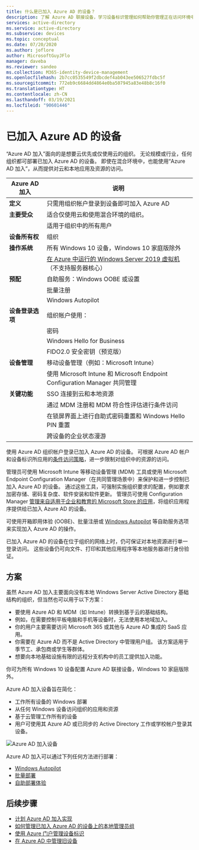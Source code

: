 ```yaml
---
title: 什么是已加入 Azure AD 的设备？
description: 了解 Azure AD 联接设备，学习设备标识管理如何帮助你管理正在访问环境中的资源的设备。
services: active-directory
ms.service: active-directory
ms.subservice: devices
ms.topic: conceptual
ms.date: 07/20/2020
ms.author: joflore
author: MicrosoftGuyJFlo
manager: daveba
ms.reviewer: sandeo
ms.collection: M365-identity-device-management
ms.openlocfilehash: 2b7cc0535549f2dbcdef4ab043ee506527fdbc5f
ms.sourcegitcommit: 772eb9c6684dd4864e0ba507945a83e48b8c16f0
ms.translationtype: HT
ms.contentlocale: zh-CN
ms.lasthandoff: 03/19/2021
ms.locfileid: "90601446"
---
```

# <a name="azure-ad-joined-devices"></a>已加入 Azure AD 的设备

“Azure AD 加入”面向的是想要云优先或仅使用云的组织。 无论规模或行业，任何组织都可部署已加入 Azure AD 的设备。 即使在混合环境中，也能使用“Azure AD 加入”，从而提供对云和本地应用及资源的访问。

| Azure AD 加入 | 说明 |
| --- | --- |
| **定义** | 只需用组织帐户登录到设备即可加入 Azure AD |
| **主要受众** | 适合仅使用云和使用混合环境的组织。 |
|   | 适用于组织中的所有用户 |
| **设备所有权** | 组织 |
| **操作系统** | 所有 Windows 10 设备，Windows 10 家庭版除外 |
|   | [在 Azure 中运行的 Windows Server 2019 虚拟机](howto-vm-sign-in-azure-ad-windows.md)（不支持服务器核心） |
| **预配** | 自助服务：Windows OOBE 或设置 |
|   | 批量注册 |
|   | Windows Autopilot |
| **设备登录选项** | 组织帐户使用： |
|   | 密码 |
|   | Windows Hello for Business |
|   | FIDO2.0 安全密钥（预览版） |
| **设备管理** | 移动设备管理（例如：Microsoft Intune） |
|   | 使用 Microsoft Intune 和 Microsoft Endpoint Configuration Manager 共同管理 |
| **关键功能** | SSO 连接到云和本地资源 |
|   | 通过 MDM 注册和 MDM 符合性评估进行条件访问 |
|   | 在锁屏界面上进行自助式密码重置和 Windows Hello PIN 重置 |
|   | 跨设备的企业状态漫游 |

使用 Azure AD 组织帐户登录已加入 Azure AD 的设备。 可根据 Azure AD 帐户和设备标识所应用的[条件访问策略](../conditional-access/howto-conditional-access-policy-compliant-device.md)，进一步限制对组织中的资源的访问。

管理员可使用 Microsoft Intune 等移动设备管理 (MDM) 工具或使用 Microsoft Endpoint Configuration Manager（在共同管理场景中）来保护和进一步控制已加入 Azure AD 的设备。 通过这些工具，可强制实施组织要求的配置，例如要求加密存储、密码复杂度、软件安装和软件更新。 管理员可使用 Configuration Manager [管理来自适用于企业和教育的 Microsoft Store 的应用](/configmgr/apps/deploy-use/manage-apps-from-the-windows-store-for-business)，将组织应用程序提供给已加入 Azure AD 的设备。

可使用开箱即用体验 (OOBE)、批量注册或 [Windows Autopilot](/intune/enrollment-autopilot) 等自助服务选项来实现加入 Azure AD 的操作。

已加入 Azure AD 的设备在位于组织的网络上时，仍可保证对本地资源进行单一登录访问。 这些设备仍可向文件、打印和其他应用程序等本地服务器进行身份验证。

## <a name="scenarios"></a>方案

虽然 Azure AD 加入主要面向没有本地 Windows Server Active Directory 基础结构的组织，但当然也可以用于以下方案：

- 要使用 Azure AD 和 MDM（如 Intune）转换到基于云的基础结构。
- 例如，在需要控制平板电脑和手机等设备时，无法使用本地域加入。
- 你的用户主要需要访问 Microsoft 365 或其他与 Azure AD 集成的 SaaS 应用。
- 你需要在 Azure AD 而不是 Active Directory 中管理用户组。 该方案适用于季节工、承包商或学生等群体。
- 想要向本地基础设施有限的远程分支机构中的员工提供加入功能。

你可为所有 Windows 10 设备配置 Azure AD 联接设备，Windows 10 家庭版除外。

Azure AD 加入设备旨在简化：

- 工作所有设备的 Windows 部署
- 从任何 Windows 设备访问组织的应用和资源
- 基于云管理工作所有的设备
- 用户可使用其 Azure AD 或已同步的 Active Directory 工作或学校帐户登录其设备。

![Azure AD 加入设备](./media/concept-azure-ad-join/azure-ad-joined-device.png)

Azure AD 加入可以通过下列任何方法进行部署：

- [Windows Autopilot](/windows/deployment/windows-autopilot/windows-10-autopilot)
- [批量部署](/intune/windows-bulk-enroll)
- [自助部署体验](azuread-joined-devices-frx.md)

## <a name="next-steps"></a>后续步骤

- [计划 Azure AD 加入实现](azureadjoin-plan.md)
- [如何管理已加入 Azure AD 的设备上的本地管理员组](assign-local-admin.md)
- [使用 Azure 门户管理设备标识](device-management-azure-portal.md)
- [在 Azure AD 中管理旧设备](manage-stale-devices.md)
